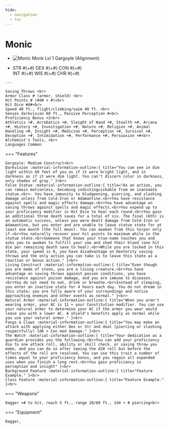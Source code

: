 ```yaml
---
hide:
  - navigation
  - toc
---
```


# Monic

<div class="grid cards" markdown>
  
-   
    <img src="https://half-guinea-press.github.io/Nocturnal_Campaign/images/Gargoyle_SunSoulMonk.jpg" alt="Monic">
    Monk Lvl 1 Gargoyle (Alignment)

-    STR #(+#) DEX #(+#) CON #(+#)<br>INT #(+#) WIS #(+#) CHR #(+#)

    ---
    
    Saving Throws <br>
    Armor Class # (armor, shield) <br>
    Hit Points # (#d# + #)<br>
    Hit Dice #d#<br>
    Speed 40 ft., flight/climbing/swim 40 ft. <br>
    Senses darkvision 60 ft., Passive Perception #<br>
    Proficiency Bonus +2<br>
    Athletics +#, Acrobatics +#, Sleight of Hand +#, Stealth +#, Arcana +#, History +#, Investigation +#, Nature +#, Religion +#, Animal Handling +#, Insight +#, Medicine +#, Perception +#, Survival +#, Deception +#, Intimidation +#, Performance +#, Persuasion +#<br>
    Alchemist's Tools, <br>
    Languages Common

=== "Features"

    Gargoyle: Medium Construct<br>
    Darkvision :material-information-outline:{ title="You can see in dim light within 60 feet of you as if it were bright light, and in darkness as if it were dim light. You can't discern color in darkness, only shades of gray." }<br>
    False Statue :material-information-outline:{ title="As an action, you can remain motionless, becoming indistinguishable from an inanimate statue.<br>- You have immunity to bludgeoning, piercing, and slashing damage unless from Cold-Iron or Adamantine.<br>You have resistance against spells and magic effects damage.<br>You have advantage on saving throws against spells and magic effects.<br>You expend up to your proficiency modifier in Hit Dice to heal each round.<br>You gain an additional three death saves for a total of six. The final (6th) is an automatic success, unless you were dealt damage from Cold-Iron or Adamantine, but you enter and are unable to leave statue state for at least one month (the full moon). You can awaken from this torpor only if.<br>You naturally recover your hit points to maximum while in the statue state.<br>Someone that knows your true-name touches you and asks you to awaken to fulfill your vow and shed their blood (one hit die per remaining death save to heal).<br>While you are locked in this state, your speed is 0, you have disadvantage on Dexterity saving throws and the only action you can take is to leave this state as a reaction or bonus action." }<br>
    Living Construct :material-information-outline:{ title="Even though you are made of stone, you are a living creature.<br>You have advantage on saving throws against poison conditions, you have resistance against poison damage, and you are immune to diseases.<br>You do not need to eat, drink or breathe.<br>Instead of sleeping, you enter an inactive state for 4 hours each day. You do not dream in this state; you are fully aware of your surroundings and notice approaching enemies and other events as normal." }<br>
    Natural Armor :material-information-outline:{ title="When you aren't wearing armor, your AC is 11 + your Constitution modifier. You can use your natural armor to determine your AC if the armor you wear would leave you with a lower AC. A shield's benefits apply as normal while you use your natural armor." }<br>
    Fangs & Claws :material-information-outline:{ title="You may make an attack with applying either Dex or Str and deal (piercing or slashing respectfully) 1d6 + Con mod damage." }<br>
    The Watch :material-information-outline:{ title="Your dedication as a guardian provides you the following.<br>You can add your proficiency die to one attack roll, ability or skill check, or saving throw you make, and you can do so after seeing the d20 roll but before the effects of the roll are resolved. You can use this trait a number of times equal to your proficiency bonus, and you regain all expended uses when you finish a long rest.<br>You gain proficiency in perception and insight" }<br>
    Background Feature :material-information-outline:{ title="Feature Example." }<br>
    Class Feature :material-information-outline:{ title="Feature Example." }<br>

=== "Weapons"   
  

    Dagger +# to hit, reach 5 ft., range 20/60 ft., 1d4 + # piercing<br>

=== "Equipment"

    Dagger, 

</div>
